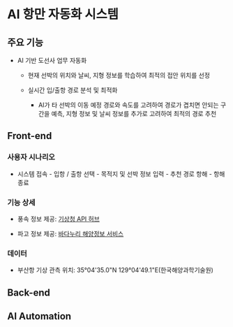 # AI 항만 자동화 시스템

## 주요 기능

- AI 기반 도선사 업무 자동화

  - 현재 선박의 위치와 날씨, 지형 정보를 학습하여 최적의 접안 위치를 선정

  - 실시간 입/출항 경로 분석 및 최적화

    - AI가 타 선박의 이동 예정 경로와 속도를 고려하여 경로가 겹치면 안되는 구간을 예측, 지형 정보 및 날씨 정보를 추가로 고려하여 최적의 경로 추천


## Front-end

### 사용자 시나리오

- 시스템 접속 - 입항 / 출항 선택 - 목적지 및 선박 정보 입력 - 추천 경로 항해 - 항해 종료


### 기능 상세

- 풍속 정보 제공: [기상청 API 허브](https://apihub.kma.go.kr/)

- 파고 정보 제공: [바다누리 해양정보 서비스](http://www.khoa.go.kr/oceangrid/khoa/intro.do)


### 데이터

- 부산항 기상 관측 위치: 35°04'35.0"N 129°04'49.1"E(한국해양과학기술원)


## Back-end


## AI Automation
